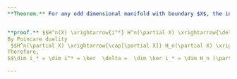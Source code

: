 ```yaml
---
**Theorem.** For any odd dimensional manifold with boundary $X$, the inclusion $i: \partial X \to X$ kills half the homology.


**proof.** $$H^n(X) \xrightarrow{i^*} H^n(\partial X) \xrightarrow{\delta} H^{n+1}(X,\partial X)$$
By Poincare duality
 $$H^n(\partial X) \xrightarrow{\cap[\partial X]} H_n(\partial X) \xrightarrow{i_*} H_n(X) \xrightarrow{\cap[X,\partial X]}H^{n+1}(X,\partial X)$$
Therefore,
$$\dim i_* = \dim i^* = \ker  \delta =  \dim \ker i_* = \dim H_n (\partial X) - \dim i_* $$

---
```

<!--stackedit_data:
eyJoaXN0b3J5IjpbNTQ2MzI1NDc3LC0xODY1OTc1Nzg5LC0xMT
IwMzA1MzUzLC0xMzczODcwMTEsNzkxMzAzODgzLDE2ODc4NTEx
NzUsNjA4ODc5ODM0LC0yMDg4NzQ2NjEyXX0=
-->